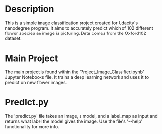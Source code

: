 # Description
This is a simple image classification project created for Udacity's nanodegree program. It aims to accurately predict which of 102 different flower species an image is picturing. Data comes from the Oxford102 dataset.

# Main Project
The main project is found within the 'Project_Image_Classifier.ipynb' Jupyter Notebooks file. It trains a deep learning network and uses it to predict on new flower images.

# Predict.py
The 'predict.py' file takes an image, a model, and a label_map as input and returns what label the model gives the image. Use the file's '--help' functionality for more info.